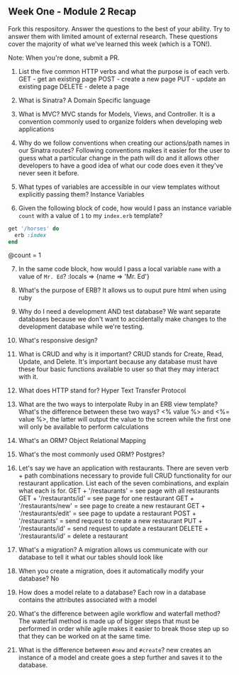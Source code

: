 ## Week One - Module 2 Recap

Fork this respository. Answer the questions to the best of your ability. Try to answer them with limited amount of external research. These questions cover the majority of what we've learned this week (which is a TON!). 

Note: When you're done, submit a PR. 

1. List the five common HTTP verbs and what the purpose is of each verb.
  GET - get an existing page
  POST - create a new page
  PUT - update an existing page
  DELETE - delete a page
  
2. What is Sinatra?
  A Domain Specific language

3. What is MVC?
  MVC stands for Models, Views, and Controller. It is a convention commonly used to organize folders when developing web applications
  
4. Why do we follow conventions when creating our actions/path names in our Sinatra routes?
  Following conventions makes it easier for the user to guess what a particular change in the path will do and it allows other        developers to have a good idea of what our code does even it they've never seen it before.
  
5. What types of variables are accessible in our view templates without explicitly passing them?
  Instance Variables

6. Given the following block of code, how would I pass an instance variable `count` with a value of `1` to my `index.erb` template?
  
  ```ruby
  get '/horses' do
    erb :index
  end
  ```
  @count = 1

7. In the same code block, how would I pass a local variable `name` with a value of `Mr. Ed`?
  :locals => {name => 'Mr. Ed'}
  
8. What's the purpose of ERB?
  It allows us to ouput pure html when using ruby

9. Why do I need a development AND test database?
  We want separate databases because we don't want to accidentally make changes to the development database while we're testing.

10. What's responsive design?

11. What is CRUD and why is it important?
  CRUD stands for Create, Read, Update, and Delete. It's important because any database must have these four basic functions available to user so that they may interact with it.
  
12. What does HTTP stand for? 
  Hyper Text Transfer Protocol
  
13. What are the two ways to interpolate Ruby in an ERB view template? What's the difference between these two ways?
  <% value %> and <%= value %>, the latter will output the value to the screen while the first one will only be available to perform calculations
  
14. What's an ORM?
  Object Relational Mapping

15. What's the most commonly used ORM?
  Postgres?

16. Let's say we have an application with restaurants. There are seven verb + path combinations necessary to provide full CRUD functionality for our restaurant application. List each of the seven combinations, and explain what each is for.
  GET + '/restaurants' = see page with all restaurants
  GET + '/restaurants/id' = see page for one restaurant
  GET + '/restaurants/new' = see page to create a new restaurant
  GET + '/restaurants/edit' = see page to update a restaurant
  POST + '/restaurants' = send request to create a new restaurant
  PUT + '/restaurants/id' = send request to update a restaurant
  DELETE + '/restaurants/id' = delete a restaurant

17. What's a migration? 
  A migration allows us communicate with our database to tell it what our tables should look like

18. When you create a migration, does it automatically modify your database?
  No

19. How does a model relate to a database?
 Each row in a database contains the attributes associated with a model

20. What's the difference between agile workflow and waterfall method?
  The waterfall method is made up of bigger steps that must be performed in order while agile makes it easier to break those step up so that they can be worked on at the same time.

21. What is the difference between `#new` and `#create`?
  new creates an instance of a model and create goes a step further and saves it to the database.
